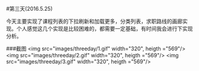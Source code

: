 #第三天(2016.5.25)

今天主要实现了课程列表的下拉刷新和加载更多，分类列表，求职路线的画廊实现。个人感觉这几个实现是比较困难的，都需要一定基础，有时间我会进行下实现分析。

###截图
<img src="images/threeday/1.gif" width="320", heigth ="569"/>
<img src="images/threeday/2.gif" width="320", heigth ="569"/>
<img src="images/threeday/3.gif" width="320", heigth ="569"/>